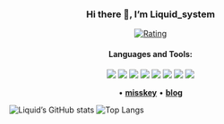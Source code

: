 <h3 align="center">Hi there 👋, I&rsquo;m Liquid_system</h3>
<p>
<div align="center" >
   <a href="https://atcoder.jp/users/Liquid_system?contestType=algo">
   <img src="https://badgen.org/img/atcoder/Liquid_system/rating/algorithm?style=social" alt="Rating">
   </a>
</div>
</p>
<h4 align="center" >Languages and Tools:</h4>
<p align="center">
   <img src="https://img.shields.io/badge/NeoVim-%2357A143.svg?&amp;style=for-the-badge&amp;logo=neovim&amp;logoColor=white"/>
   <img src="https://img.shields.io/badge/C-00599C?style=for-the-badge&amp;logo=c&amp;logoColor=white"/>
   <img src="https://img.shields.io/badge/C%2B%2B-00599C?style=for-the-badge&amp;logo=c%2B%2B&amp;logoColor=white"/>
   <img src="https://img.shields.io/badge/Python-14354C?style=for-the-badge&amp;logo=python&amp;logoColor=white"/>
   <img src="https://img.shields.io/badge/JavaScript-F7DF1E?style=for-the-badge&amp;logo=JavaScript&amp;logoColor=black"/>
   <img src="https://img.shields.io/badge/TypeScript-007ACC?style=for-the-badge&amp;logo=typescript&amp;logoColor=white"/>
   <img src="https://img.shields.io/badge/Go-00ADD8?style=for-the-badge&amp;logo=go&amp;logoColor=white"/>
   <img src="https://img.shields.io/badge/Lua-2C2D72?style=for-the-badge&amp;logo=lua&amp;logoColor=white"/>
</p>
<p align="center">
   •
   <b><a href="https://misskey.io/@Liquid_system"> misskey</a></b>
   •
   <b><a href="https://liquid-system.github.io"> blog</a></b>
</p>
<p>
   <img src="https://github-readme-stats.vercel.app/api?username=Liquid-system&amp;show_icons=true"
      alt="Liquid&rsquo;s GitHub stats">
   <img src="https://github-readme-stats.vercel.app/api/top-langs/?username=Liquid-system&amp;layout=compact"
      alt="Top Langs">
</p>
